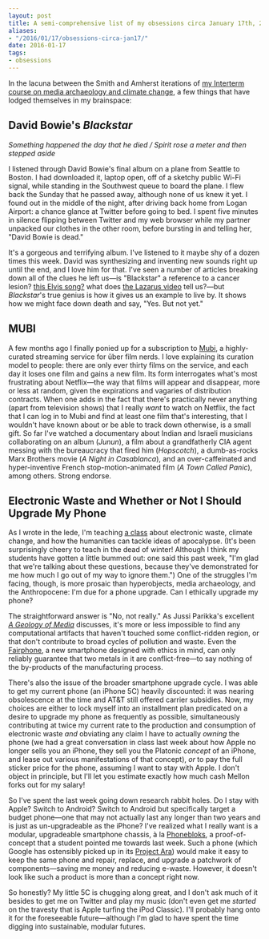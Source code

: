 ```yaml
---
layout: post
title: A semi-comprehensive list of my obsessions circa January 17th, 2016
aliases: 
- "/2016/01/17/obsessions-circa-jan17/"
date: 2016-01-17
tags:
- obsessions
---
```


In the lacuna between the Smith and Amherst iterations of [my Interterm course on media archaeology and climate change](http://ecomedia.jeffreymoro.com), a few things that have lodged themselves in my brainspace:

<!--more-->

## David Bowie's *Blackstar*

*Something happened the day that he died /*
*Spirit rose a meter and then stepped aside*

I listened through David Bowie's final album on a plane from Seattle to Boston. I had downloaded it, laptop open, off of a sketchy public Wi-Fi signal, while standing in the Southwest queue to board the plane. I flew back the Sunday that he passed away, although none of us knew it yet. I found out in the middle of the night, after driving back home from Logan Airport: a chance glance at Twitter before going to bed. I spent five minutes in silence flipping between Twitter and my web browser while my partner unpacked our clothes in the other room, before bursting in and telling her, "David Bowie is dead."

It's a gorgeous and terrifying album. I've listened to it maybe shy of a dozen times this week. David was synthesizing and inventing new sounds right up until the end, and I love him for that. I've seen a number of articles breaking down all of the clues he left us—is "Blackstar" a reference to a cancer lesion? [this Elvis song?](https://www.youtube.com/watch?v=h0Jkv1cs6PE) what does [the Lazarus video](https://www.youtube.com/watch?v=y-JqH1M4Ya8) tell us?—but *Blackstar*'s true genius is how it gives us an example to live by. It shows how we might face down death and say, "Yes. But not yet."

## MUBI

A few months ago I finally ponied up for a subscription to [Mubi](http://mubi.com), a highly-curated streaming service for über film nerds. I love explaining its curation model to people: there are only ever thirty films on the service, and each day it loses one film and gains a new film. Its form interrogates what's most frustrating about Netflix—the way that films will appear and disappear, more or less at random, given the expirations and vagaries of distribution contracts. When one adds in the fact that there's practically never anything (apart from television shows) that I really *want* to watch on Netflix, the fact that I can log in to Mubi and find at least one film that's interesting, that I wouldn't have known about or be able to track down otherwise, is a small gift. So far I've watched a documentary about Indian and Israeli musicians collaborating on an album (*Junun*), a film about a grandfatherly CIA agent messing with the bureaucracy that fired him (*Hopscotch*), a dumb-as-rocks Marx Brothers movie (*A Night in Casablanca*), and an over-caffeinated and hyper-inventive French stop-motion-animated film (*A Town Called Panic*), among others. Strong endorse.

## Electronic Waste and Whether or Not I Should Upgrade My Phone

As I wrote in the lede, I'm teaching [a class](http://ecomedia.jeffreymoro.com) about electronic waste, climate change, and how the humanities can tackle ideas of apocalypse. (It's been surprisingly cheery to teach in the dead of winter! Although I think my students have gotten a little bummed out: one said this past week, "I'm glad that we're talking about these questions, because they've demonstrated for me how much I go out of my way to ignore them.") One of the struggles I'm facing, though, is more prosaic than hyperobjects, media archaeology, and the Anthropocene: I'm due for a phone upgrade. Can I ethically upgrade my phone?

The straightforward answer is "No, not really." As Jussi Parikka's excellent [*A Geology of Media*](https://www.upress.umn.edu/book-division/books/a-geology-of-media) discusses, it's more or less impossible to find any computational artifacts that haven't touched some conflict-ridden region, or that don't contribute to broad cycles of pollution and waste. Even the [Fairphone](https://www.fairphone.com), a new smartphone designed with ethics in mind, can only reliably guarantee that two metals in it are conflict-free—to say nothing of the by-products of the manufacturing process.

There's also the issue of the broader smartphone upgrade cycle. I was able to get my current phone (an iPhone 5C) heavily discounted: it was nearing obsolescence at the time and AT&T still offered carrier subsidies. Now, my choices are either to lock myself into an installment plan predicated on a desire to upgrade my phone as frequently as possible, simultaneously contributing at twice my current rate to the production and consumption of electronic waste *and* obviating any claim I have to actually *owning* the phone (we had a great conversation in class last week about how Apple no longer sells you an iPhone, they sell you the Platonic *concept* of an iPhone, and lease out various manifestations of that concept), *or* to pay the full sticker price for the phone, assuming I want to stay with Apple. I don't object in principle, but I'll let you estimate exactly how much cash Mellon forks out for my salary!

So I've spent the last week going down research rabbit holes. Do I stay with Apple? Switch to Android? Switch to Android but specifically target a budget phone—one that may not actually last any longer than two years and is just as un-upgradeable as the iPhone? I've realized what I really want is a modular, upgradeable smartphone chassis, à la [Phonebloks](https://phonebloks.com), a proof-of-concept that a student pointed me towards last week. Such a phone (which Google has ostensibly picked up in its [Project Ara](http://projectara.com)) would make it easy to keep the same phone and repair, replace, and upgrade a patchwork of components—saving me money and reducing e-waste. However, it doesn't look like such a product is more than a concept right now.

So honestly? My little 5C is chugging along great, and I don't ask much of it besides to get me on Twitter and play my music (don't even get me *started* on the travesty that is Apple turfing the iPod Classic). I'll probably hang onto it for the foreseeable future—although I'm glad to have spent the time digging into sustainable, modular futures.
